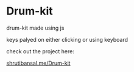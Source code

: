 # Drum-kit
drum-kit made using js 

keys palyed on either clicking or using keyboard

check out the project here:

[shrutibansal.me/Drum-kit](http://shrutibansal.me/Drum-Kit/)
